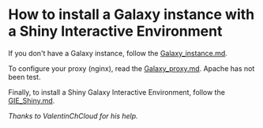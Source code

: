 How to install a Galaxy instance with a Shiny Interactive Environment
=====================================================================

If you don't have a Galaxy instance, follow the [Galaxy_instance.md](https://github.com/RomainDallet/Shiny_GIE_installation/blob/master/Galaxy_instance.md).

To configure your proxy (nginx), read the [Galaxy_proxy.md](https://github.com/RomainDallet/Shiny_GIE_installation/blob/master/Galaxy_proxy.md).
Apache has not been test.

Finally, to install a Shiny Galaxy Interactive Environment, follow the [GIE_Shiny.md](https://github.com/RomainDallet/Shiny_GIE_installation/blob/master/GIE_Shiny.md).


*Thanks to ValentinChCloud for his help.*
